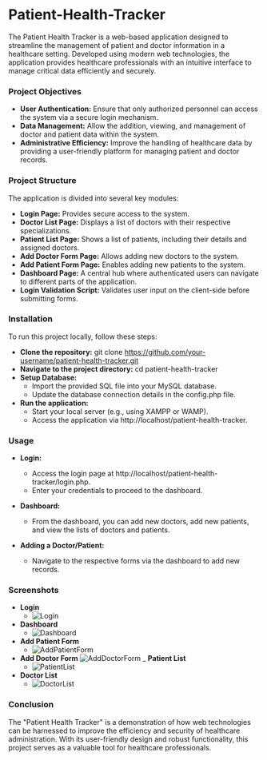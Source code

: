 # Patient-Health-Tracker
The Patient Health Tracker is a web-based application designed to streamline the management of patient and doctor information in a healthcare setting. Developed using modern web technologies, the application provides healthcare professionals with an intuitive interface to manage critical data efficiently and securely.
### Project Objectives
- __User Authentication:__ Ensure that only authorized personnel can access the system via a secure login mechanism.
- __Data Management:__ Allow the addition, viewing, and management of doctor and patient data within the system.
- __Administrative Efficiency:__ Improve the handling of healthcare data by providing a user-friendly platform for managing patient and doctor records.

### Project Structure
The application is divided into several key modules:

- __Login Page:__ Provides secure access to the system.
- __Doctor List Page:__ Displays a list of doctors with their respective specializations.
- __Patient List Page:__ Shows a list of patients, including their details and assigned doctors.
- __Add Doctor Form Page:__ Allows adding new doctors to the system.
- __Add Patient Form Page:__ Enables adding new patients to the system.
- __Dashboard Page:__ A central hub where authenticated users can navigate to different parts of the application.
- __Login Validation Script:__ Validates user input on the client-side before submitting forms.

### Installation
To run this project locally, follow these steps:

- __Clone the repository:__
 git clone https://github.com/your-username/patient-health-tracker.git
- __Navigate to the project directory:__
cd patient-health-tracker
- __Setup Database:__
    - Import the provided SQL file into your MySQL database.
    - Update the database connection details in the config.php file.
- __Run the application:__
    - Start your local server (e.g., using XAMPP or WAMP).
    - Access the application via http://localhost/patient-health-tracker.

### Usage
- __Login:__
    - Access the login page at http://localhost/patient-health-tracker/login.php.
    - Enter your credentials to proceed to the dashboard.

- __Dashboard:__
    - From the dashboard, you can add new doctors, add new patients, and view the lists of doctors and patients.
- __Adding a Doctor/Patient:__
    - Navigate to the respective forms via the dashboard to add new records.

### Screenshots
- __Login__
   -  ![Login](https://github.com/user-attachments/assets/f6a5b800-0a9f-4ce8-918c-43f6935712b5)
- __Dashboard__
    -  ![Dashboard](https://github.com/user-attachments/assets/80f3c63a-c823-4026-a3d7-6d8934505749)
- __Add Patient Form__
   -   ![AddPatientForm](https://github.com/user-attachments/assets/fbb64089-7bfe-4090-bfa5-6a0b7f8de86c)
- __Add Doctor Form__
     ![AddDoctorForm](https://github.com/user-attachments/assets/4f777e93-24c8-4475-a691-1dd17b40bab5)
_ __Patient List__
    -  ![PatientList](https://github.com/user-attachments/assets/13715240-da57-48ea-8753-d8ac801f7b65)
- __Doctor List__
    -  ![DoctorList](https://github.com/user-attachments/assets/51536959-282a-43ff-a651-6d44c5f3d23c)
### Conclusion

The "Patient Health Tracker" is a demonstration of how web technologies can be harnessed to improve the efficiency and security of healthcare administration. With its user-friendly design and robust functionality, this project serves as a valuable tool for healthcare professionals.
